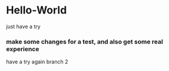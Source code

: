 # Hello-World
just have a try
### make some changes for a test, and also get some real experience 
have a try again 
branch 2
